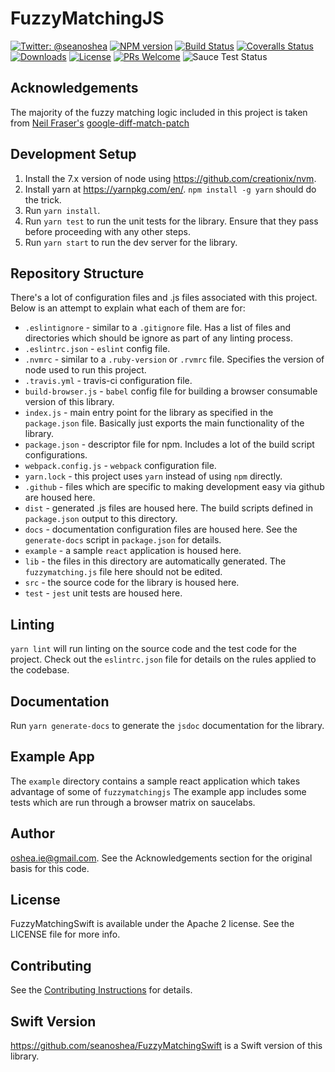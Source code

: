# FuzzyMatchingJS
[![Twitter: @seanoshea](https://img.shields.io/badge/contact-@seanoshea-blue.svg?style=flat)](https://twitter.com/seanoshea) [![NPM version][npm-image]][npm-url] [![Build Status][travis-image]][travis-url] [![Coveralls Status][coveralls-image]][coveralls-url] [![Downloads][downloads-image]][npm-url] [![License](https://img.shields.io/badge/License-Apache%202.0-blue.svg)](https://opensource.org/licenses/Apache-2.0)
[![PRs Welcome](https://img.shields.io/badge/prs-welcome-brightgreen.svg?style=flat-square)](http://makeapullrequest.com)
![Sauce Test Status](https://saucelabs.com/browser-matrix/seanoshea.svg)

[downloads-image]: http://img.shields.io/npm/dm/fuzzymatchingjs.svg
[npm-url]: https://npmjs.org/package/fuzzymatching
[npm-image]: http://img.shields.io/npm/v/fuzzymatching.svg
[travis-url]: https://travis-ci.org/seanoshea/fuzzymatchingjs
[travis-image]: http://img.shields.io/travis/seanoshea/fuzzymatchingjs.svg
[coveralls-url]: https://coveralls.io/r/seanoshea/fuzzymatchingjs
[coveralls-image]: http://img.shields.io/coveralls/seanoshea/fuzzymatchingjs/develop.svg

## Acknowledgements
The majority of the fuzzy matching logic included in this project is taken from [Neil Fraser's](https://neil.fraser.name/) [google-diff-match-patch](https://code.google.com/p/google-diff-match-patch/)

## Development Setup
1. Install the 7.x version of node using https://github.com/creationix/nvm.
2. Install yarn at https://yarnpkg.com/en/. `npm install -g yarn` should do the trick.
3. Run `yarn install`.
4. Run `yarn test` to run the unit tests for the library. Ensure that they pass before proceeding with any other steps.
5. Run `yarn start` to run the dev server for the library.

## Repository Structure
There's a lot of configuration files and .js files associated with this project. Below is an attempt to explain what each of them are for:
- `.eslintignore` - similar to a `.gitignore` file. Has a list of files and directories which should be ignore as part of any linting process.
- `.eslintrc.json` - `eslint` config file.
- `.nvmrc` - similar to a `.ruby-version` or `.rvmrc` file. Specifies the version of node used to run this project.
- `.travis.yml` - travis-ci configuration file.
- `build-browser.js` - `babel` config file for building a browser consumable version of this library.
- `index.js` - main entry point for the library as specified in the `package.json` file. Basically just exports the main functionality of the library.
- `package.json` - descriptor file for npm. Includes a lot of the build script configurations.
- `webpack.config.js` - `webpack` configuration file.
- `yarn.lock` - this project uses `yarn` instead of using `npm` directly.
- `.github` - files which are specific to making development easy via github are housed here.
- `dist` - generated .js files are housed here. The build scripts defined in `package.json` output to this directory.
- `docs` - documentation configuration files are housed here. See the `generate-docs` script in `package.json` for details.
- `example` - a sample `react` application is housed here.
- `lib` - the files in this directory are automatically generated. The `fuzzymatching.js` file here should not be edited.
- `src` - the source code for the library is housed here.
- `test` - `jest` unit tests are housed here.

## Linting
`yarn lint` will run linting on the source code and the test code for the project. Check out the `eslintrc.json` file for details on the rules applied to the codebase.

## Documentation
Run `yarn generate-docs` to generate the `jsdoc` documentation for the library.

## Example App
The `example` directory contains a sample react application which takes advantage of some of `fuzzymatchingjs`
The example app includes some tests which are run through a browser matrix on saucelabs.

## Author
oshea.ie@gmail.com. See the Acknowledgements section for the original basis for this code.

## License
FuzzyMatchingSwift is available under the Apache 2 license. See the LICENSE file for more info.

## Contributing
See the [Contributing Instructions](.github/CONTRIBUTING.MD) for details.

## Swift Version
https://github.com/seanoshea/FuzzyMatchingSwift is a Swift version of this library.